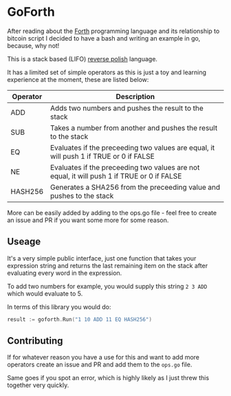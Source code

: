 # GoForth

After reading about the [Forth](https://en.wikipedia.org/wiki/Forth_(programming_language)) programming language and its relationship to bitcoin script I decided to have a bash and writing an example in go, because, why not!

This is a stack based (LIFO) [reverse polish](https://en.wikipedia.org/wiki/Reverse_Polish_notation) language.

It has a limited set of simple operators as this is just a toy and learning experience at the moment, these are listed below:

| Operator 	| Description                                                                                	|
|----------	|--------------------------------------------------------------------------------------------	|
| ADD      	| Adds two numbers and pushes the result to the stack                                        	|
| SUB      	| Takes a number from another and pushes the result to the stack                             	|
| EQ       	| Evaluates if the preceeding two values are equal, it will push 1 if TRUE or 0 if FALSE     	|
| NE       	| Evaluates if the preceeding two values are not equal, it will push 1 if TRUE or 0 if FALSE 	|
| HASH256  	| Generates a SHA256 from the preceeding value and pushes to the stack                       	|

More can be easily added by adding to the ops.go file - feel free to create an issue and PR if you want some more for some reason.

## Useage

It's a very simple public interface, just one function that takes your expression string and returns the last remaining item on the stack after evaluating every word in the expression.

To add two numbers for example, you would supply this string `2 3 ADD` which would evaluate to 5.

In terms of this library you would do:

```go
result := goforth.Run("1 10 ADD 11 EQ HASH256")
```

## Contributing

If for whatever reason you have a use for this and want to add more operators create an issue and PR and add them to the `ops.go` file.

Same goes if you spot an error, which is highly likely as I just threw this together very quickly.
